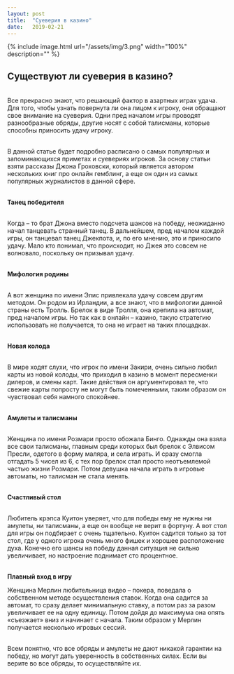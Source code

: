 ```yaml
---
layout: post
title:  "Суеверия в казино"
date:   2019-02-21
---
```


{% include image.html url="/assets/img/3.png" width="100%" description="" %}

## Существуют ли суеверия в казино?

<br>Все прекрасно знают, что решающий фактор в азартных играх удача. Для того, чтобы узнать повернута ли она лицом к игроку, они обращают свое внимание на суеверия. Одни пред началом игры проводят разнообразные обряды, другие носят с собой талисманы, которые способны приносить удачу игроку.

<br>В данной статье будет подробно расписано о самых популярных и запоминающихся приметах и суевериях игроков. За основу статьи взяти рассказы Джона Гроховски, который является автором нескольких книг про онлайн гемблинг, а еще он один из самых популярных журналистов в данной сфере.

<br><strong>Танец победителя</strong>

<br>Когда – то брат Джона вместо подсчета шансов на победу, неожиданно начал танцевать странный танец. В дальнейшем, пред началом каждой игры, он танцевал танец Джекпота, и, по его мнению, это и приносило удачу. Мало кто понимал, что происходит, но Джея это совсем не волновало, поскольку он призывал удачу.

<br><strong>Мифология родины</strong>

<br>А вот женщина по имени Элис привлекала удачу совсем другим методом. Он родом из Ирландии, а все знают, что в мифологии данной страны есть Тролль. Брелок в виде Тролля, она крепила на автомат, пред началом игры. Но так как в онлайн – казино, такую стратегию использовать не получается, то она не играет на таких площадках.

<br><strong>Новая колода</strong>

<br>В мире ходят слухи, что игрок по имени Закири, очень сильно любил карты из новой колоды, что приходил в казино в момент пересменки дилеров, и смены карт. Такие действия он аргументировал те, что свежие карты попросту не могут быть помеченными, таким образом он чувствовал себя намного спокойнее.

<br><strong>Амулеты и талисманы</strong>

<br>Женщина по имени Розмари просто обожала Бинго. Однажды она взяла все свои талисманы, главным среди которых был брелок с Элвисом Пресли, одетого в форму маляра, и села играть. И сразу смогла отгадать 5 чисел из 6, с тех пор брелок стал просто неотъемлемой частью жизни Розмари. Потом девушка начала играть в игровые автоматы, но талисман не стала менять.

<br><strong>Счастливый стол</strong>

<br>Любитель крэпса Куитон уверяет, что для победы ему не нужны ни амулеты, ни талисманы, а еще он вообще не верит в фортуну. А вот стол для игры он подбирает с очень тщательно. Куитон садится только за тот стол, где у одного игрока очень много фишек и хорошее расположение духа. Конечно его шансы на победу данная ситуация не сильно увеличивает, но настроение поднимает сто процентное.

<br><strong>Плавный вход в игру</strong>

Женщина Мерлин любительница видео – покера, поведала о собственном методе осуществления ставок. Когда она садится за автомат, то сразу делает минимальную ставку, а потом раз за разом увеличивает ее на одну единицу. Потом дойдя до максимума она опять «съезжает» вниз и начинает с начала. Таким образом у Мерлин получается несколько игровых сессий.

<br>Всем понятно, что все обряды и амулеты не дают никакой гарантии на победу, но могут дать уверенность в собственных силах. Если вы верите во все обряды, то осуществляйте их.
